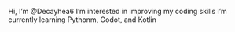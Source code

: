  Hi, I’m @Decayhea6
 I’m interested in improving my coding skills
 I’m currently learning Pythonm, Godot, and Kotlin



<!---
Decayhea6/Decayhea6 is a ✨ special ✨ repository because its `README.md` (this file) appears on your GitHub profile.
You can click the Preview link to take a look at your changes.
--->
